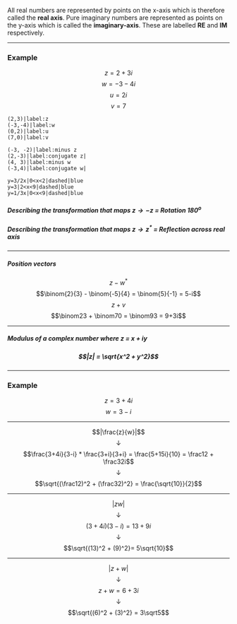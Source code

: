 All real numbers are represented by points on the x-axis which is therefore called the **real axis**. Pure imaginary numbers are represented as points on the y-axis which is called the **imaginary-axis**.
These are labelled **RE** and **IM** respectively.
_____
### Example
$$z = 2 + 3i$$
$$w = -3-4i$$
$$u=2i$$
$$v=7$$
```desmos-graph
(2,3)|label:z
(-3,-4)|label:w
(0,2)|label:u
(7,0)|label:v

(-3, -2)|label:minus z
(2,-3)|label:conjugate z|
(4, 3)|label:minus w
(-3,4)|label:conjugate w|

y=3/2x|0<x<2|dashed|blue
y=3|2<x<9|dashed|blue
y=1/3x|0<x<9|dashed|blue
```
##### Describing the transformation that maps $z\rightarrow -z$ = Rotation 180$^o$
##### Describing the transformation that maps $z\rightarrow z^*$ = Reflection across real axis

_____
##### Position vectors
$$z-w^* $$
$$\binom{2}{3} - \binom{-5}{4} = \binom{5}{-1} = 5-i$$
$$ $$
$$z + v $$
$$\binom23 + \binom70 = \binom93 = 9+3i$$
______
##### Modulus of a complex number where z = x + iy
##### $$|z| = \sqrt{x^2 + y^2}$$
______
### Example
$$z = 3+4i$$
$$w = 3-i$$
_______
$$|\frac{z}{w}|$$
$$\downarrow$$
$$\frac{3+4i}{3-i} * \frac{3+i}{3+i} = \frac{5+15i}{10} = \frac12 + \frac32i$$
$$\downarrow$$
$$\sqrt{(\frac12)^2 + (\frac32)^2} = \frac{\sqrt{10}}{2}$$
______
$$|zw|$$
$$\downarrow$$
$$(3+4i)(3-i) = 13+9i$$
$$\downarrow$$
$$\sqrt{(13)^2 + (9)^2}= 5\sqrt{10}$$
_______
$$|z+w|$$
$$\downarrow$$
$$z + w = 6+3i$$
$$\downarrow$$
$$\sqrt{(6)^2 + (3)^2} = 3\sqrt5$$